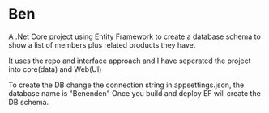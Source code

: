 # Ben

A .Net Core project using Entity Framework to create a database schema to show a list of members plus related products they have.

It uses the repo and interface approach and I have seperated the project into core(data) and Web(UI)

To create the DB change the connection string in appsettings.json, the database name is "Benenden"
Once you build and deploy EF will create the DB schema.

